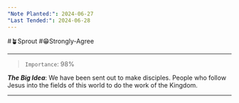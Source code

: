 ```yaml
---
"Note Planted:": 2024-06-27
"Last Tended:": 2024-06-28
---
```

#🪴Sprout  #😁Strongly-Agree 
****
 >`Importance`: 98%
 
***The Big Idea***: We have been sent out to make disciples. People who follow Jesus into the fields of this world to do the work of the Kingdom.  

* * *

